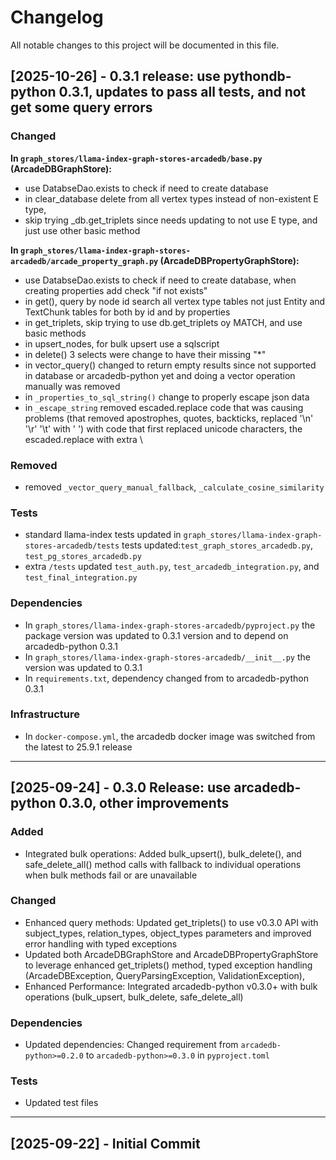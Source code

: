 # Changelog

All notable changes to this project will be documented in this file.

## [2025-10-26] - 0.3.1 release: use pythondb-python 0.3.1, updates to pass all tests, and not get some query errors

### Changed

**In `graph_stores/llama-index-graph-stores-arcadedb/base.py` (ArcadeDBGraphStore):**
- use DatabseDao.exists to check if need to create database
- in clear_database delete from all vertex types instead of non-existent E type,
- skip trying _db.get_triplets since needs updating to not use E type, and just use other basic method

**In `graph_stores/llama-index-graph-stores-arcadedb/arcade_property_graph.py` (ArcadeDBPropertyGraphStore):**
- use DatabseDao.exists to check if need to create database, when creating properties add check "if not exists"
- in get(), query by node id search all vertex type tables not just Entity and TextChunk tables for both by id and by properties
- in get_triplets, skip trying to use db.get_triplets oy MATCH, and use basic methods
- in upsert_nodes, for bulk upsert use a sqlscript
- in delete() 3 selects were change to have their missing "*"
- in vector_query() changed to return empty results since not supported in database or arcadedb-python yet and doing a vector operation manually was removed
- in `_properties_to_sql_string()` change to properly escape json data
- in `_escape_string` removed escaded.replace code that was causing problems (that removed apostrophes, quotes, backticks, replaced '\n' '\r' '\t' with ' ') with code that first replaced unicode characters, the escaded.replace with extra \\

### Removed
- removed `_vector_query_manual_fallback`, `_calculate_cosine_similarity`

### Tests
- standard llama-index tests updated in `graph_stores/llama-index-graph-stores-arcadedb/tests` tests updated:`test_graph_stores_arcadedb.py`, `test_pg_stores_arcadedb.py`
- extra `/tests` updated `test_auth.py`, `test_arcadedb_integration.py`, and `test_final_integration.py`

### Dependencies
- In `graph_stores/llama-index-graph-stores-arcadedb/pyproject.py` the package version was updated to 0.3.1  version and to depend on arcadedb-python 0.3.1
- In `graph_stores/llama-index-graph-stores-arcadedb/__init__.py` the version was updated to 0.3.1
- In `requirements.txt`, dependency changed from to arcadedb-python 0.3.1

### Infrastructure
- In `docker-compose.yml`, the arcadedb docker image was switched from the latest to 25.9.1 release

---

## [2025-09-24] - 0.3.0 Release: use arcadedb-python 0.3.0, other improvements

### Added
- Integrated bulk operations: Added bulk_upsert(), bulk_delete(), and safe_delete_all() method calls with fallback to individual operations when bulk methods fail or are unavailable

### Changed
- Enhanced query methods: Updated get_triplets() to use v0.3.0 API with subject_types, relation_types, object_types parameters and improved error handling with typed exceptions
- Updated both ArcadeDBGraphStore and ArcadeDBPropertyGraphStore to leverage enhanced get_triplets() method, typed exception handling (ArcadeDBException, QueryParsingException, ValidationException),
- Enhanced Performance: Integrated arcadedb-python v0.3.0+ with bulk operations (bulk_upsert, bulk_delete, safe_delete_all)

### Dependencies
- Updated dependencies: Changed requirement from `arcadedb-python>=0.2.0` to `arcadedb-python>=0.3.0` in `pyproject.toml`

### Tests
- Updated test files

---

## [2025-09-22] - Initial Commit